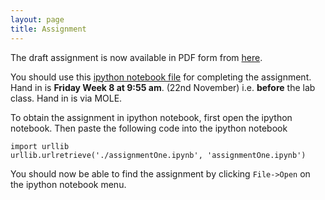 ```yaml
---
layout: page
title: Assignment
---
```



The draft assignment is now available in PDF form from
[here](./assets/assignmentOne.pdf).

You should use this [ipython notebook file](./assignmentOne.ipynb)
for completing the assignment. Hand in is **Friday Week 8 at 9:55 am**.
(22nd November) i.e. **before** the lab class. Hand in is via MOLE.

To obtain the assignment in ipython notebook, first open the ipython
notebook. Then paste the following code into the ipython notebook

    import urllib
    urllib.urlretrieve('./assignmentOne.ipynb', 'assignmentOne.ipynb')

You should now be able to find the assignment by clicking `File->Open`
on the ipython notebook menu.

